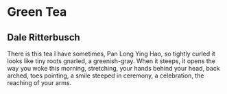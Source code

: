 # Green Tea
## Dale Ritterbusch
There is this tea
I have sometimes,
Pan Long Ying Hao,
so tightly curled
it looks like tiny roots
gnarled, a greenish-gray.
When it steeps, it opens
the way you woke this morning,
stretching, your hands behind
your head, back arched,
toes pointing, a smile steeped
in ceremony, a celebration,
the reaching of your arms.